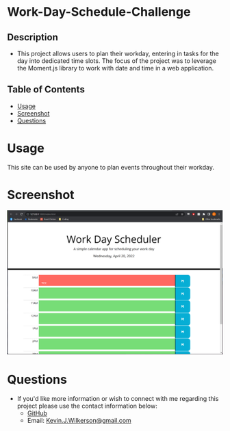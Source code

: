 # Work-Day-Schedule-Challenge

## Description

- This project allows users to plan their workday, entering in tasks for the day into dedicated time slots. The focus of the project was to leverage the Moment.js library to work with date and time in a web application.

## Table of Contents

- [Usage](#usage)
- [Screenshot](#screenshot)
- [Questions](#questions)

# Usage

This site can be used by anyone to plan events throughout their workday.

# Screenshot

<img src="/assets/images/screenshot.png" alt="Screenshot of the workday scheduler">

# Questions

- If you'd like more information or wish to connect with me regarding this project please use the contact information below:
  - [GitHub](https://github.com/KevinJWilkerson)
  - Email: Kevin.J.Wilkerson@gmail.com
